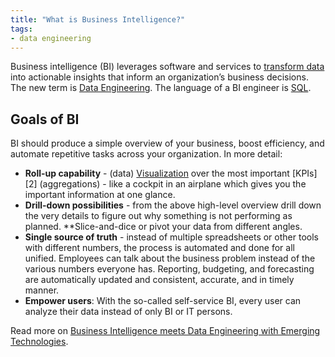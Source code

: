 ```yaml
---
title: "What is Business Intelligence?"
tags:
- data engineering
---
```

Business intelligence (BI) leverages software and services to [transform data](term/data%20transformation.md) into actionable insights that inform an organization’s business decisions. The new term is [Data Engineering](term/data%20engineering.md). The language of a BI engineer is [SQL](term/sql.md).

## Goals of BI
BI should produce a simple overview of your business, boost efficiency, and automate repetitive tasks across your organization. In more detail:
  * **Roll-up capability** - (data) [Visualization](term/analytics.md) over the most important [KPIs][2] (aggregations) - like a cockpit in an airplane which gives you the important information at one glance.
  * **Drill-down possibilities** - from the above high-level overview drill down the very details to figure out why something is not performing as planned. **Slice-and-dice or pivot your data from different angles.
  * **Single source of truth** - instead of multiple spreadsheets or other tools with different numbers, the process is automated and done for all unified. Employees can talk about the business problem instead of the various numbers everyone has. Reporting, budgeting, and forecasting are automatically updated and consistent, accurate, and in timely manner.
  * **Empower users**: With the so-called self-service BI, every user can analyze their data instead of only BI or IT persons.

Read more on [Business Intelligence meets Data Engineering with Emerging Technologies](https://www.sspaeti.com/blog/business-intelligence-meets-data-engineering/).
